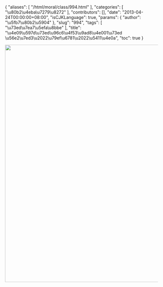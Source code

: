 {
    "aliases": [
        "/html/moral/class/994.html"
    ],
    "categories": [
        "\u80b2\u4eba\u7279\u8272"
    ],
    "contributors": [],
    "date": "2013-04-24T00:00:00+08:00",
    "isCJKLanguage": true,
    "params": {
        "author": "\u5fb7\u80b2\u5904"
    },
    "slug": "994",
    "tags": [
        "\u73ed\u7ea7\u5efa\u8bbe"
    ],
    "title": "\u4e09\u597d\u73ed\u96c6\u4f53\u9ad8\u4e001\u73ed \u56e2\u7ed3\u2022\u79ef\u6781\u2022\u5411\u4e0a",
    "toc": true
}


<img
    src="https://cdn.tfls.online/mirror/full/241365dd8be5c9c0d2043ce80bb7b3189ba0cb25.jpg"
    style="display:block;margin-left:auto;margin-right:auto;"
    decoding="async"
    fetchpriority="auto"
    loading="lazy"
    height="782"
    width="572"
/>
